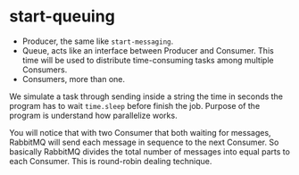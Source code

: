 # start-queuing

* Producer, the same like `start-messaging`.
* Queue, acts like an interface between Producer and Consumer. This time will be used to distribute time-consuming tasks among multiple Consumers. 
* Consumers, more than one. 

We simulate a task through sending inside a string the time in seconds the program has to wait `time.sleep` before finish the job. Purpose of the program is understand how parallelize works.

You will notice that with two Consumer that both waiting for messages, RabbitMQ will send each message in sequence to the next Consumer. So basically RabbitMQ divides the total number of messages into equal parts to each Consumer. This is round-robin dealing technique. 

